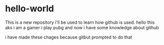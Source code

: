 # hello-world
This is a new repository i'll be used to learn how github is used.
hello this aks
i am a gamer
i play pubg and now i have some knowledge about github

i have made these chages because gitbut prompted to do that
